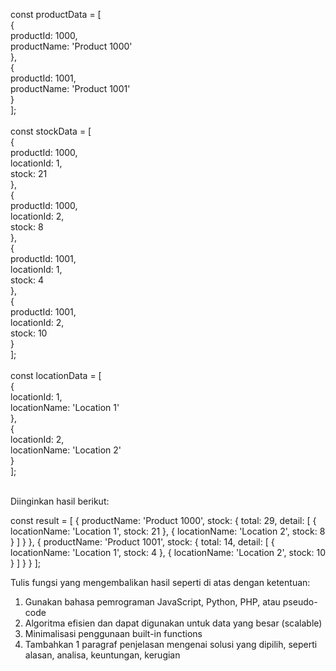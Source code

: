 const productData = [<br>
    {<br>
        productId: 1000,<br>
        productName: 'Product 1000'<br>
    },<br>
    {<br>
        productId: 1001,<br>
        productName: 'Product 1001'<br>
    }<br>
];<br><br>
const stockData = [<br>
    {<br>
        productId: 1000,<br>
        locationId: 1,<br>
        stock: 21<br>
    },<br>
    {<br>
        productId: 1000,<br>
        locationId: 2,<br>
        stock: 8<br>
    },<br>
    {<br>
        productId: 1001,<br>
        locationId: 1,<br>
        stock: 4<br>
    },<br>
    {<br>
        productId: 1001,<br>
        locationId: 2,<br>
        stock: 10<br>
    }<br>
];<br><br>
const locationData = [<br>
    {<br>
        locationId: 1,<br>
        locationName: 'Location 1'<br>
    },<br>
    {<br>
        locationId: 2,<br>
        locationName: 'Location 2'<br>
    }<br>
];<br><br>

Diinginkan hasil berikut:

const result = [
    {
        productName: 'Product 1000',
        stock: {
            total: 29,
            detail: [
                {
                    locationName: 'Location 1',
                    stock: 21
                },
                {
                    locationName: 'Location 2',
                    stock: 8
                }
            ]
        }
    },
    {
        productName: 'Product 1001',
        stock: {
            total: 14,
            detail: [
                {
                    locationName: 'Location 1',
                    stock: 4
                },
                {
                    locationName: 'Location 2',
                    stock: 10
                }
            ]
        }
    }
];

Tulis fungsi yang mengembalikan hasil seperti di atas dengan ketentuan:
1. Gunakan bahasa pemrograman JavaScript, Python, PHP, atau pseudo-code
2. Algoritma efisien dan dapat digunakan untuk data yang besar (scalable)
3. Minimalisasi penggunaan built-in functions
4. Tambahkan 1 paragraf penjelasan mengenai solusi yang dipilih, seperti alasan, analisa, keuntungan, kerugian